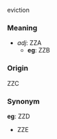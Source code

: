 eviction
### Meaning
+ _adj_: ZZA
	+ __eg__: ZZB

### Origin

ZZC

### Synonym

__eg__: ZZD

+ ZZE


